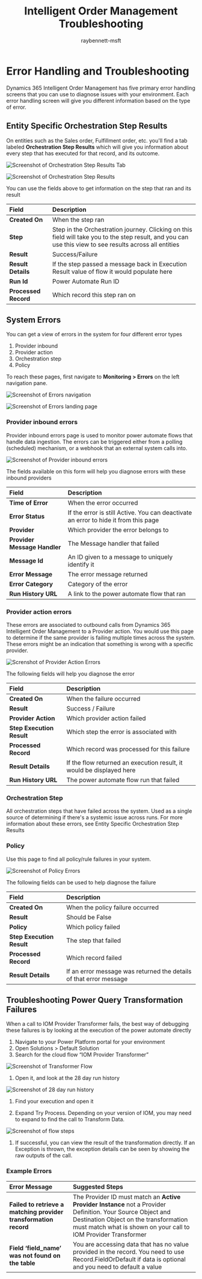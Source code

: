 ﻿---
author: raybennett-msft
description: This topic provides an overview of Dynamics 365 Intelligent Order Management Troubleshooting
ms.date: 10/01/2022
ms.topic: overview
ms.author: bennettray

title: Intelligent Order Management Troubleshooting
---
# Error Handling and Troubleshooting
Dynamics 365 Intelligent Order Management has five primary error handling screens that you can use to diagnose issues with your environment. Each error handling screen will give you different information based on the type of error.

## Entity Specific Orchestration Step Results
On entities such as the Sales order, Fulfillment order, etc. you'll find a tab labeled **Orchestration Step Results** which will give you information about every step that has executed for that record, and its outcome.

![Screenshot of Orchestration Step Results Tab](media/troubleshooting-001.png)

![Screenshot of Orchestration Step Results](media/troubleshooting-002.png)

You can use the fields above to get information on the step that ran and its result

|**Field**|**Description**|
| :- | :- |
|**Created On**|When the step ran|
|**Step**|Step in the Orchestration journey. Clicking on this field will take you to the step result, and you can use this view to see results across all entities|
|**Result**|Success/Failure|
|**Result Details**|If the step passed a message back in Execution Result value of flow it would populate here|
|**Run Id**|Power Automate Run ID|
|**Processed Record**|Which record this step ran on|

## System Errors
You can get a view of errors in the system for four different error types

1. Provider inbound
1. Provider action
1. Orchestration step
1. Policy

To reach these pages, first navigate to **Monitoring > Errors** on the left navigation pane.

![Screenshot of Errors navigation](media/troubleshooting-003.png)

![Screenshot of Errors landing page](media/troubleshooting-004.png)

### Provider inbound errors
Provider inbound errors page is used to monitor power automate flows that handle data ingestion. The errors can be triggered either from a polling (scheduled) mechanism, or a webhook that an external system calls into.

![Screenshot of Provider inbound errors](media/troubleshooting-005.png)

The fields available on this form will help you diagnose errors with these inbound providers

|**Field**|**Description**|
| :- | :- |
|**Time of Error**|When the error occurred|
|**Error Status**|If the error is still Active. You can deactivate an error to hide it from this page|
|**Provider**|Which provider the error belongs to|
|**Provider Message Handler**|The Message handler that failed|
|**Message Id**|An ID given to a message to uniquely identify it|
|**Error Message**|The error message returned|
|**Error Category**|Category of the error|
|**Run History URL**|A link to the power automate flow that ran|

### Provider action errors
These errors are associated to outbound calls from Dynamics 365 Intelligent Order Management to a Provider action. You would use this page to determine if the same provider is failing multiple times across the system. These errors might be an indication that something is wrong with a specific provider.

![Screnshot of Provider Action Errors](media/troubleshooting-006.png)

The following fields will help you diagnose the error

|**Field**|**Description**|
| :- | :- |
|**Created On**|When the failure occurred|
|**Result**|Success / Failure|
|**Provider Action**|Which provider action failed|
|**Step Execution Result**|Which step the error is associated with|
|**Processed Record**|Which record was processed for this failure|
|**Result Details**|If the flow returned an execution result, it would be displayed here|
|**Run History URL**|The power automate flow run that failed|

### Orchestration Step
All orchestration steps that have failed across the system. Used as a single source of determining if there's a systemic issue across runs. For more information about these errors, see Entity Specific Orchestration Step Results

### Policy
Use this page to find all policy/rule failures in your system. 

![Screenshot of Policy Errors](media/troubleshooting-007.png)

The following fields can be used to help diagnose the failure

|**Field**|**Description**|
| :- | :- |
|**Created On**|When the policy failure occurred|
|**Result**|Should be False|
|**Policy**|Which policy failed|
|**Step Execution Result**|The step that failed|
|**Processed Record**|Which record failed|
|**Result Details**|If an error message was returned the details of that error message|

## Troubleshooting Power Query Transformation Failures

When a call to IOM Provider Transformer fails, the best way of debugging these failures is by looking at the execution of the power automate directly

1. Navigate to your Power Platform portal for your environment
1. Open Solutions > Default Solution
1. Search for the cloud flow “IOM Provider Transformer”

![Screenshot of Transformer Flow](media/troubleshooting-008.png)

1. Open it, and look at the 28 day run history

![Screenshot of 28 day run history](media/troubleshooting-009.png)

1. Find your execution and open it

1. Expand Try Process. Depending on your version of IOM, you may need to expand to find the call to Transform Data.

![Screenshot of flow steps](media/troubleshooting-010.png)

1. If successful, you can view the result of the transformation directly. If an Exception is thrown, the exception details can be seen by showing the raw outputs of the call.

### Example Errors


|**Error Message**|**Suggested Steps**|
| :- | :- |
|**Failed to retrieve a matching provider transformation record**|The Provider ID must match an **Active Provider Instance** not a Provider Definition. Your Source Object and Destination Object on the transformation must match what is shown on your call to IOM Provider Transformer|
|**Field ‘field\_name’ was not found on the table**|You are accessing data that has no value provided in the record. You need to use Record.FieldOrDefault if data is optional and you need to default a value|